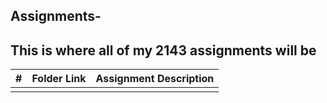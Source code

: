## Assignments-
## This is where all of my 2143 assignments will be 

|   #   | Folder Link | Assignment Description |
| :---: | ----------- | ---------------------- |
|       |             |                        |
